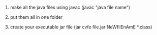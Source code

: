 1. make all the java files using javac (javac "java file name")

2. put them all in one folder

3. create your executable jar file (jar cvfe file.jar NeWfIlEnAmE *.class)
